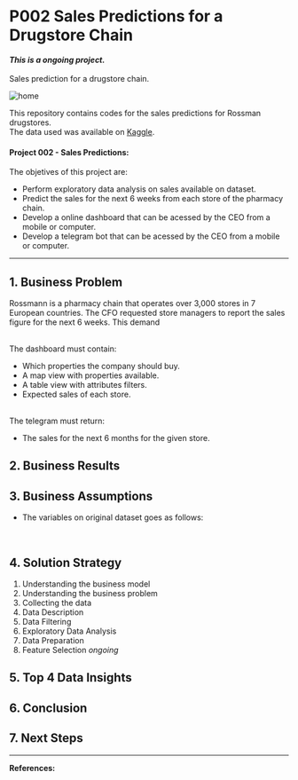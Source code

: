 # P002 Sales Predictions for a Drugstore Chain
**_This is a ongoing project._** <br><br>
Sales prediction for a drugstore chain.

![home](https://www.gsmmaniak.pl/wp-content/uploads/gsmmaniak/2019/03/rossmann-wypuscil-promocje-w-black-friday-ale-mocno-sie-przeliczyl-rozwscieczeni-klienci-skladaja-skargi-zwykle-zlodziejstwo-2389046.jpg) 

This repository contains codes for the sales predictions for Rossman drugstores. <br>
The data used was available on [Kaggle](https://www.kaggle.com/c/rossmann-store-sales).

#### Project 002 - Sales Predictions:
The objetives of this project are:
* Perform exploratory data analysis on sales available on dataset.
* Predict the sales for the next 6 weeks from each store of the pharmacy chain.
* Develop a online dashboard that can be acessed by the CEO from a mobile or computer.
* Develop a telegram bot that can be acessed by the CEO from a mobile or computer.

---
## 1. Business Problem
Rossmann is a pharmacy chain that operates over 3,000 stores in 7 European countries. The CFO requested store managers to report the sales figure for the next 6 weeks. This demand
<!--Rossmann operates over 3,000 drug stores in 7 European countries. Currently, Rossmann store managers are tasked with predicting their daily sales for up to six weeks in advance. Store sales are influenced by many factors, including promotions, competition, school and state holidays, seasonality, and locality. With thousands of individual managers predicting sales based on their unique circumstances, the accuracy of results can be quite varied.<br>-->
<br>The dashboard must contain:
   * Which properties the company should buy.
   * A map view with properties available.
   * A table view with attributes filters.
   * Expected sales of each store.

<br>The telegram must return:
   * The sales for the next 6 months for the given store.

## 2. Business Results
<!--Based on business criteria, from 21,436 available properties, 10,707 should be bought by House Rocket and could result on a US$1,249,116,423.00 profit. <br>
Maximum Value Invested: US$4,163,721,410.00<br>
Maximum Value Returned: US$5,412,837,833.00<br>
Maximum Expected Profit: US$1,249,116,423.00<br>

This results on a 30.0 % gross revenue.-->

## 3. Business Assumptions
<!--* The data available is only from May 2014 to May 2015.
* Properties with bedrooms disproportional with interior living squarefoot were deleted, assuming it was a input error.
* Seasons of the year:<br>
   * Spring starts on March 21st<br>
   * Summer starts on June 21st<br>
   * Fall starts on September 23rd<br>
   * Winter starts on December 21d<br> -->

* The variables on original dataset goes as follows:<br>
<!--
Variable | Definition
------------ | -------------
|id | Unique ID for each property available|
|date | Date that the property was available|
|price | Sale price of each property |
|bedrooms | Number of bedrooms|
|bathrooms | Number of bathrooms, where .5 accounts for a room with a toilet but no shower, and .75 or ¾ bath is a bathroom that contains one sink, one toilet and either a shower or a bath.|
|sqft_living | Square footage of the apartments interior living space|
|sqft_lot | Square footage of the land space|
|floors | Number of floors|
|waterfront | A dummy variable for whether the apartment was overlooking the waterfront or not|
|view | An index from 0 to 4 of how good the view of the property was|
|condition | An index from 1 to 5 on the condition of the apartment|
|grade | An index from 1 to 13, where 1-3 falls short of building construction and design, 7 has an average level of construction and design, and 11-13 have a high quality level of construction and design.|
|sqft_above | The square footage of the interior housing space that is above ground level|
|sqft_basement | The square footage of the interior housing space that is below ground level|
|yr_built | The year the property was initially built|
|yr_renovated | The year of the property’s last renovation|
|zipcode | What zipcode area the property is in|
|lat | Lattitude|
|long | Longitude|
|sqft_living15 | The square footage of interior housing living space for the nearest 15 neighbors|
|sqft_lot15 | The square footage of the land lots of the nearest 15 neighbors|

* Variables created during the project development goes as follow:

Variable | Definition
------------ | -------------
| decision | wether a property should be bought |
| median_price_zipcode | median price of zipcode region |
| selling_price_suggestion | 30% more on buying price, if property should be bought |
| expected_profit | difference between buying price and selling price suggestion  |
| dist_fromlake | distance from the center of Evergreen Point Floating Bridge |
| season | season property became available |
| med_autumn | median price from properties available during autumn  |
| med_spring | median price from properties available during spring |
| med_summer | median price from properties available during summer |
| med_winter | median price from properties available during winter |
| season_to_sell | in which season property should be sold |

* Business criteria to determine wether a property should be bought are:
   * Property must have a 'condition' equals or bigger than 3.
   * Property price must be below or equal the median price on the region (zipcode)
-->
<br>

## 4. Solution Strategy
1. Understanding the business model
2. Understanding the business problem
3. Collecting the data
4. Data Description
5. Data Filtering
6. Exploratory Data Analysis
7. Data Preparation
8. Feature Selection
_ongoing_
<!--
8. Exploratory Data Analysis
9. Insights Conclusion
10. Dashboard deploy on [Heroku](https://p001-realstate-insights.herokuapp.com/)-->


## 5. Top 4 Data Insights
<!--1. Properties built with basements decreased after the 80s
2. Almost 60% of the properties became available during summer/spring.
3. 50% of properties that should be bought are in a 15km radius from the lake.
4. Properties selected to be bought in a 15km radius from lake correspond to 60% of expected profit.-->

## 6. Conclusion
<!--The objective of this project was to create a online dashboard to House Rocket's CEO. Deploying the dashboard on Heroku platforms provided the CEO acess from anywhere facilitating data visualization and business decisions.-->

## 7. Next Steps
<!--* Determine which season of the year would be the best to execute a sale.
* Get more address data to fill NAs.
* Expand this methodology to other regions that House Rocket operates.-->


----
**References:**
<!--* Python from Zero to DS lessons on [Youtube](https://www.youtube.com/watch?v=1xXK_z9M6yk&list=PLZlkyCIi8bMprZgBsFopRQMG_Kj1IA1WG&ab_channel=SejaUmDataScientist)
* Blog [Seja um Data Scientist](https://sejaumdatascientist.com/os-5-projetos-de-data-science-que-fara-o-recrutador-olhar-para-voce/)
* Dataset House Sales in King County (USA) from [Kaggle](https://www.kaggle.com/harlfoxem/housesalesprediction)
* Variables meaning on [Kaggle discussion](https://www.kaggle.com/harlfoxem/housesalesprediction/discussion/207885)
* <div>Icons made by <a href="https://www.flaticon.com/authors/smashicons" title="Smashicons">Smashicons</a> from <a href="https://www.flaticon.com/" title="Flaticon">www.flaticon.com</a></div>-->
